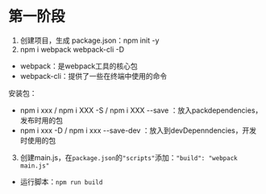 # 第一阶段
1. 创建项目，生成 package.json：npm init -y
2. npm i webpack webpack-cli -D
- webpack：是webpack工具的核心包
- webpack-cli：提供了一些在终端中使用的命令

安装包：
- npm i xxx  /  npm i XXX -S  /  npm i XXX --save ：放入packdependencies，发布时用的包
- npm i xxx -D  /  npm i xxx --save-dev ：放入到devDepenndencies，开发时使用的包

3. 创建main.js，在`package.json`的`"scripts"`添加：`"build": "webpack main.js"`
- 运行脚本：`npm run build`
